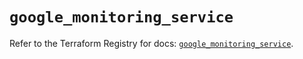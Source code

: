 # `google_monitoring_service`

Refer to the Terraform Registry for docs: [`google_monitoring_service`](https://registry.terraform.io/providers/hashicorp/google-beta/6.25.0/docs/resources/google_monitoring_service).
